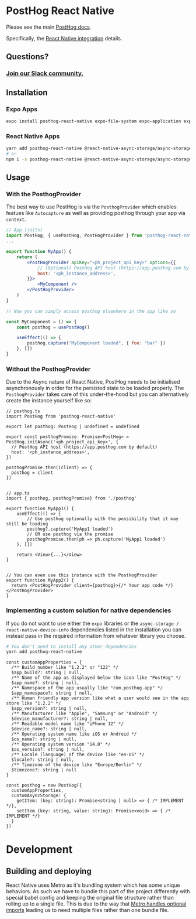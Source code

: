 # PostHog React Native

Please see the main [PostHog docs](https://www.posthog.com/docs).

Specifically, the [React Native integration](https://www.posthog.com/docs/integrations/react-native-integration) details.

## Questions?

### [Join our Slack community.](https://join.slack.com/t/posthogusers/shared_invite/enQtOTY0MzU5NjAwMDY3LTc2MWQ0OTZlNjhkODk3ZDI3NDVjMDE1YjgxY2I4ZjI4MzJhZmVmNjJkN2NmMGJmMzc2N2U3Yjc3ZjI5NGFlZDQ)

## Installation

### Expo Apps

```sh
expo install posthog-react-native expo-file-system expo-application expo-device expo-localization
```

### React Native Apps

```sh
yarn add posthog-react-native @react-native-async-storage/async-storage react-native-device-info
# or
npm i -s posthog-react-native @react-native-async-storage/async-storage react-native-device-info
```

## Usage

### With the PosthogProvider

The best way to use PostHog is via the `PosthogProvider` which enables featues like `Autocapture` as well as providing posthog through your app via `context`.

```jsx
// App.(js|ts)
import PostHog, { usePostHog, PostHogProvider } from 'posthog-react-native'
...

export function MyApp() {
    return (
        <PostHogProvider apiKey="<ph_project_api_key>" options={{
            // (Optional) PostHog API host (https://app.posthog.com by default)
            host: '<ph_instance_address>',
        }}>
            <MyComponent />
        </PostHogProvider>
    )
}

// Now you can simply access posthog elsewhere in the app like so

const MyComponent = () => {
    const posthog = usePostHog()

    useEffect(() => {
        posthog.capture("MyComponent loaded", { foo: "bar" })
    }, [])
}
```

### Without the PosthogProvider

Due to the Async nature of React Native, PostHog needs to be initialised asynchronously in order for the persisted state to be loaded properly. The `PosthogProvider` takes care of this under-the-hood but you can alternatively create the instance yourself like so:

```tsx
// posthog.ts
import PostHog from 'posthog-react-native'

export let posthog: PostHog | undefined = undefined

export const posthogPromise: Promise<PostHog> = PostHog.initAsync('<ph_project_api_key>', {
  // PostHog API host (https://app.posthog.com by default)
  host: '<ph_instance_address>',
})

posthogPromise.then((client) => {
  posthog = client
})


// app.ts
import { posthog, posthogPromise} from './posthog'

export function MyApp1() {
    useEffect(() => {
        // Use posthog optionally with the possibility that it may still be loading
        posthog?.capture('MyApp1 loaded')
        // OR use posthog via the promise
        posthogPromise.then(ph => ph.capture('MyApp1 loaded')
    }, [])

    return <View>{...}</View>
}


// You can even use this instance with the PostHogProvider
export function MyApp2() {
  return <PostHogProvider client={posthog}>{/* Your app code */}</PostHogProvider>
}
```

### Implementing a custom solution for native dependencies

If you do not want to use either the `expo` libraries or the `async-storage / react-native-device-info` dependencies listed in the installation you can instead pass in the required information from whatever library you choose.

```sh
# You don't need to install any other dependencies
yarn add posthog-react-native
```

```tsx
const customAppProperties = {
  /** Build number like "1.2.2" or "122" */
  $app_build?: string | null,
  /** Name of the app as displayed below the icon like "PostHog" */
  $app_name?: string | null,
  /** Namespace of the app usually like "com.posthog.app" */
  $app_namespace?: string | null,
  /** Human friendly app version like what a user would see in the app store like "1.2.2" */
  $app_version?: string | null,
  /** Manufacturer like "Apple", "Samsung" or "Android" */
  $device_manufacturer?: string | null,
  /** Readable model name like "iPhone 12" */
  $device_name?: string | null,
  /** Operating system name like iOS or Android */
  $os_name?: string | null,
  /** Operating system version "14.0" */
  $os_version?: string | null,
  /** Locale (language) of the device like "en-US" */
  $locale?: string | null,
  /** Timezone of the device like "Europe/Berlin" */
  $timezone?: string | null
}

const posthog = new PostHog({
  customAppProperties,
  customAsyncStorage: {
    getItem: (key: string): Promise<string | null> => { /* IMPLEMENT */},
    setItem (key: string, value: string): Promise<void> => { /* IMPLEMENT */}
  }
})
```

# Development

## Building and deploying

React Native uses Metro as it's bundling system which has some unique behaviors. As such we have to bundle this part of the project differently with special babel config and keeping the original file structure rather than rolling up to a single file. This is due to the way that [Metro handles optional imports](https://github.com/facebook/metro/issues/836) leading us to need multiple files rather than one bundle file.
